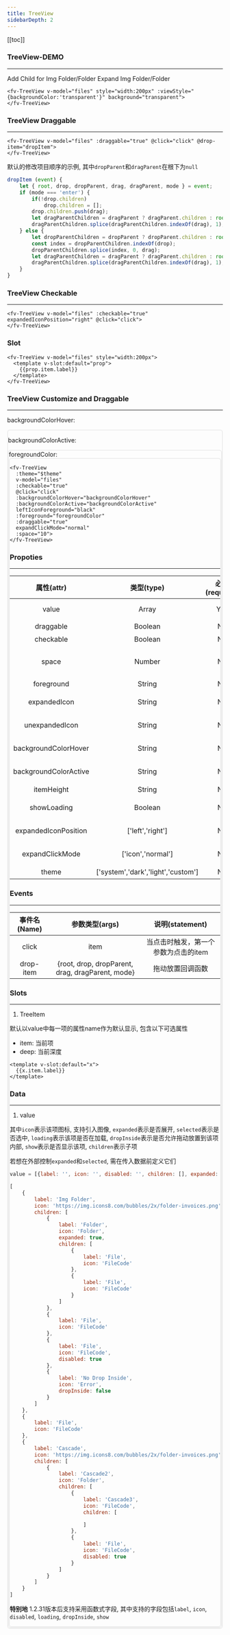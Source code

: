```yaml
---
title: TreeView
sidebarDepth: 2
---
```


<script>
  export default {
    data() {
        return {
            theme: 0,
            backgroundColorHover: 'rgba(0, 200, 247, 0.1)',
            backgroundColorActive: 'rgba(0, 204, 153, 0.1)',
            foregroundColor: 'rgba(145, 145, 235, 1)',
            files: [
                {
                    label: 'Img Folder',
                    icon: 'https://img.icons8.com/bubbles/2x/folder-invoices.png',
                    loading: true,
                    children: [
                        {
                            label: 'Folder',
                            icon: 'Folder',
                            expanded: true,
                            children: [
                                {
                                    label: 'File',
                                    icon: 'FileCode'
                                },
                                {
                                    label: 'File',
                                    icon: 'FileCode'
                                }
                            ]
                        },
                        {
                            label: 'File',
                            icon: 'FileCode'
                        },
                        {
                            label: 'File',
                            icon: 'FileCode',
                            disabled: true
                        },
                        {
                            label: 'No Drop Inside',
                            icon: 'Error',
                            dropInside: false
                        }
                    ]
                },
                {
                    label: 'File',
                    icon: 'FileCode'
                },
                {
                    label: 'Cascade',
                    icon: 'https://img.icons8.com/bubbles/2x/folder-invoices.png',
                    children: [
                        {
                            label: 'Cascade2',
                            icon: 'Folder',
                            children: [
                                {
                                    label: 'Cascade3',
                                    icon: 'FileCode',
                                    children: [

                                    ]
                                },
                                {
                                    label: 'File',
                                    icon: 'FileCode',
                                    disabled: true
                                }
                            ]
                        }
                    ]
                }
            ]
        };
    },
    computed: {
        $theme() {
            return !this.theme ? 'light' : 'dark';
        }
    },
    mounted() {
        
    },
    methods: {
        alert(text) {
            alert(text);
        },
        click(item) {
            console.log(item);
        },
        addChildren() {
            let item = this.files[0].children[0];
            let temp = [];
            for (let i = 0; i < 20; ++i) {
                temp.push(Object.assign({}, item.children[0]));
            }
            item.children = temp;
        },
        expand() {
            let item = this.files[0].children[0];
            item.expanded = !item.expanded;
        },
        dropItem (event) {
            let { root, drop, dropParent, drag, dragParent, mode } = event;
            if (mode === 'enter') {
                if(!drop.children)
                    drop.children = [];
                drop.children.push(drag);
                let dragParentChildren = dragParent ? dragParent.children : root;
                dragParentChildren.splice(dragParentChildren.indexOf(drag), 1);
            } else {
                let dropParentChildren = dropParent ? dropParent.children : root;
                const index = dropParentChildren.indexOf(drop);
                dropParentChildren.splice(index, 0, drag);
                let dragParentChildren = dragParent ? dragParent.children : root;
                dragParentChildren.splice(dragParentChildren.indexOf(drag), 1);
            }
        }
    }
};
</script>

[[toc]]

### TreeView-DEMO
---

<ClientOnly>
<fv-button style="width: 250px; margin: 5px 0px;" @click="addChildren">Add Child for Img Folder/Folder</fv-button>
<fv-button style="width: 250px; margin: 5px 0px;" @click="expand">Expand Img Folder/Folder</fv-button>
<fv-TreeView v-model="files" style="width:200px" :viewStyle="{backgroundColor:'transparent'}" background="transparent">
</fv-TreeView>
</ClientOnly>

```vue
<fv-TreeView v-model="files" style="width:200px" :viewStyle="{backgroundColor:'transparent'}" background="transparent">
</fv-TreeView>
```

### TreeView Draggable
---

<ClientOnly>
<fv-TreeView v-model="files" :draggable="true" @click="click" @drop-item="dropItem">
</fv-TreeView>
</ClientOnly>

```vue
<fv-TreeView v-model="files" :draggable="true" @click="click" @drop-item="dropItem">
</fv-TreeView>
```

默认的修改项目顺序的示例, 其中`dropParent`和`dragParent`在根下为`null`

```javascript
dropItem (event) {
    let { root, drop, dropParent, drag, dragParent, mode } = event;
    if (mode === 'enter') {
        if(!drop.children)
            drop.children = [];
        drop.children.push(drag);
        let dragParentChildren = dragParent ? dragParent.children : root;
        dragParentChildren.splice(dragParentChildren.indexOf(drag), 1);
    } else {
        let dropParentChildren = dropParent ? dropParent.children : root;
        const index = dropParentChildren.indexOf(drop);
        dropParentChildren.splice(index, 0, drag);
        let dragParentChildren = dragParent ? dragParent.children : root;
        dragParentChildren.splice(dragParentChildren.indexOf(drag), 1);
    }
}
```

### TreeView Checkable
---
<ClientOnly>
<fv-TreeView v-model="files" :checkable="true" expandedIconPosition="right" @click="click">
</fv-TreeView>
</ClientOnly>

```vue
<fv-TreeView v-model="files" :checkable="true" expandedIconPosition="right" @click="click">
</fv-TreeView>
```

### Slot

<ClientOnly>
<fv-TreeView v-model="files" style="width:200px">
  <template v-slot:default="prop">
    {{prop.item.label}}
  </template>
</fv-TreeView>
</ClientOnly>

```vue
<fv-TreeView v-model="files" style="width:200px">
  <template v-slot:default="prop">
    {{prop.item.label}}
  </template>
</fv-TreeView>
```

### TreeView Customize and Draggable
---

backgroundColorHover:
<ClientOnly>
<fv-callout>
    <div :style="{width:'20px', height:'20px', backgroundColor:backgroundColorHover}" style="border:2px solid rgba(200, 200, 200, 0.3); border-radius: 6px;" />
    <main>
    <fv-colorPicker v-model="backgroundColorHover" style="width:500px"/>
    </main>
</fv-callout>
</ClientOnly>

backgroundColorActive:
<ClientOnly>
<fv-callout>
    <div :style="{width:'20px', height:'20px', backgroundColor:backgroundColorActive}" style="border:2px solid rgba(200, 200, 200, 0.3); border-radius: 6px;" />
    <main>
    <fv-colorPicker v-model="backgroundColorActive" style="width:500px"/>
    </main>
</fv-callout>
</ClientOnly>
foregroundColor:
<ClientOnly>
<fv-callout>
    <div :style="{width:'20px', height:'20px', backgroundColor:foregroundColor}" style="border:2px solid rgba(200, 200, 200, 0.3); border-radius: 6px;" />
    <main>
    <fv-colorPicker v-model="foregroundColor" style="width:500px"/>
    </main>
</fv-callout>
</ClientOnly>


<ClientOnly>
<fv-TreeView
  :theme="$theme" 
  v-model="files" 
  :checkable="true" 
  @click="click" 
  :backgroundColorHover="backgroundColorHover"
  :backgroundColorActive="backgroundColorActive"
  leftIconForeground="black"
  :foreground="foregroundColor"
  :draggable="true" 
  expandClickMode="normal"
  :space="10">
</fv-TreeView>
</ClientOnly>

``` vue 
<fv-TreeView
  :theme="$theme" 
  v-model="files" 
  :checkable="true" 
  @click="click" 
  :backgroundColorHover="backgroundColorHover"
  :backgroundColorActive="backgroundColorActive"
  leftIconForeground="black"
  :foreground="foregroundColor"
  :draggable="true" 
  expandClickMode="normal"
  :space="10">
</fv-TreeView>
```

### Propoties

---

|      属性(attr)       |             类型(type)             | 必填(required) |   默认值(default)   |    说明(statement)     |
|:---------------------:|:----------------------------------:|:--------------:|:-------------------:|:----------------------:|
|         value         |               Array                |      Yes       |         []          |     数据，详见data     |
|       draggable       |              Boolean               |       No       |        false        |       是否可拖动       |
|       checkable       |              Boolean               |       No       |        false        |        是否可选        |
|         space         |               Number               |       No       |         20          | 树形父与子间的间距(px) |
|      foreground       |               String               |       No       | rgba(0, 90, 158, 1) |         前景色         |
|     expandedIcon      |               String               |       No       |  ChevronDownSmall   |      扩展后的箭头      |
|    unexpandedIcon     |               String               |       No       |  ChevronRightSmall  |      未扩展的箭头      |
| backgroundColorHover  |               String               |       No       |         N/A         |    子项Hover的颜色     |
| backgroundColorActive |               String               |       No       |         N/A         |     子项激活的颜色     |
|      itemHeight       |               String               |       No       |         30          |        子项高度        |
|      showLoading      |              Boolean               |       No       |        false        |  加载时是否显示进度条  |
| expandedIconPosition  |          ['left','right']          |       No       |       'left'        |      扩展箭头位置      |
|    expandClickMode    |         ['icon','normal']          |       No       |      'normal'       |     点击展开的方式     |
|         theme         | ['system','dark','light','custom'] |       No       |      'system'       |         主题色         |

### Events
---

| 事件名(Name) |                  参数类型(args)                  |           说明(statement)            |
|:------------:|:------------------------------------------------:|:------------------------------------:|
|    click     |                       item                       | 当点击时触发，第一个参数为点击的item |
|  drop-item   | {root, drop, dropParent, drag, dragParent, mode} |           拖动放置回调函数           |


### Slots
---

1. TreeItem

默认以value中每一项的属性name作为默认显示, 包含以下可选属性
- item: 当前项
- deep: 当前深度

```vue
<template v-slot:default="x">
  {{x.item.label}}
</template>
```

### Data
---

1. value

其中`icon`表示该项图标, 支持引入图像, `expanded`表示是否展开, `selected`表示是否选中, `loading`表示该项是否在加载, `dropInside`表示是否允许拖动放置到该项内部, `show`表示是否显示该项, `children`表示子项

若想在外部控制`expanded`和`selected`, 需在传入数据前定义它们

``` javascript
value = [{label: '', icon: '', disabled: '', children: [], expanded: false, selected: false, loading: false, dropInside: true, show: true}]

[
    {
        label: 'Img Folder',
        icon: 'https://img.icons8.com/bubbles/2x/folder-invoices.png',
        children: [
            {
                label: 'Folder',
                icon: 'Folder',
                expanded: true,
                children: [
                    {
                        label: 'File',
                        icon: 'FileCode'
                    },
                    {
                        label: 'File',
                        icon: 'FileCode'
                    }
                ]
            },
            {
                label: 'File',
                icon: 'FileCode'
            },
            {
                label: 'File',
                icon: 'FileCode',
                disabled: true
            },
            {
                label: 'No Drop Inside',
                icon: 'Error',
                dropInside: false
            }
        ]
    },
    {
        label: 'File',
        icon: 'FileCode'
    },
    {
        label: 'Cascade',
        icon: 'https://img.icons8.com/bubbles/2x/folder-invoices.png',
        children: [
            {
                label: 'Cascade2',
                icon: 'Folder',
                children: [
                    {
                        label: 'Cascade3',
                        icon: 'FileCode',
                        children: [

                        ]
                    },
                    {
                        label: 'File',
                        icon: 'FileCode',
                        disabled: true
                    }
                ]
            }
        ]
    }
]
```


**特别地** 1.2.31版本后支持采用函数式字段, 其中支持的字段包括`label`, `icon`, `disabled`, `loading`, `dropInside`, `show`
